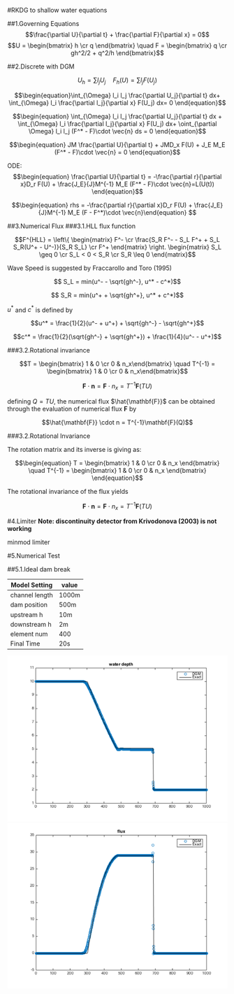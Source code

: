 #RKDG to shallow water equations

##1.Governing Equations
$$\frac{\partial U}{\partial t} + \frac{\partial F}{\partial x} = 0$$
$$U = \begin{bmatrix} h \cr q \end{bmatrix} \quad
F = \begin{bmatrix} q \cr gh^2/2 + q^2/h \end{bmatrix}$$

##2.Discrete with DGM

$$\begin{equation} U_h = \sum{l_j U_j} \quad F_h(U) = \sum{l_j F(U_j)} \end{equation}$$


$$\begin{equation}\int_{\Omega} l_i l_j \frac{\partial U_j}{\partial t} dx+
\int_{\Omega} l_i \frac{\partial l_j}{\partial x} F(U_j) dx= 0 \end{equation}$$


$$\begin{equation} \int_{\Omega} l_i l_j \frac{\partial U_j}{\partial t} dx +
\int_{\Omega} l_i \frac{\partial l_j}{\partial x} F(U_j) dx+
\oint_{\partial \Omega} l_i l_j (F^* - F)\cdot \vec{n} ds = 0  \end{equation}$$

$$\begin{equation} JM \frac{\partial U}{\partial t} + JMD_x F(U) + J_E M_E (F^* - F)\cdot \vec{n} = 0 \end{equation}$$

ODE:
$$\begin{equation} \frac{\partial U}{\partial t} = -\frac{\partial r}{\partial x}D_r F(U) + \frac{J_E}{J}M^{-1} M_E (F^* - F)\cdot \vec{n}=L(U(t)) \end{equation}$$

$$\begin{equation} rhs = -\frac{\partial r}{\partial x}D_r F(U) + \frac{J_E}{J}M^{-1} M_E (F - F^*)\cdot \vec{n}\end{equation} $$

##3.Numerical Flux
###3.1.HLL flux function

$$F^{HLL} = \left\{ \begin{matrix}
F^- \cr
\frac{S_R F^- - S_L F^+ + S_L S_R(U^+ - U^-)}{S_R S_L} \cr
F^+ \end{matrix} \right.
\begin{matrix}
S_L \geq 0 \cr
S_L < 0 < S_R \cr
S_R \leq 0
\end{matrix}$$

Wave Speed is suggested by Fraccarollo and Toro (1995)

$$ S_L = min(u^- - \sqrt{gh^-}, u^* - c^*)$$

$$ S_R = min(u^+ + \sqrt{gh^+}, u^* + c^*)$$

$u^*$ and $c^*$ is defined by

$$u^* = \frac{1}{2}(u^- + u^+) + \sqrt{gh^-} - \sqrt{gh^+}$$

$$c^* = \frac{1}{2}(\sqrt{gh^-} + \sqrt{gh^+}) + \frac{1}{4}(u^- - u^+)$$


###3.2.Rotational invariance

$$T = \begin{bmatrix} 1 & 0 \cr
0 & n_x\end{bmatrix} \quad
T^{-1} = \begin{bmatrix} 1 & 0 \cr
0 & n_x\end{bmatrix}$$

$$\mathbf{F} \cdot \mathbf{n} = \mathbf{F} \cdot n_x = T^{-1}\mathbf{F}(TU)$$

defining $Q = TU$, the numerical flux $\hat{\mathbf{F}}$ can be obtained through the evaluation of numerical flux $\mathbf{F}$ by

$$\hat{\mathbf{F}} \cdot n = T^{-1}\mathbf{F}(Q)$$


###3.2.Rotational Invariance

The rotation matrix and its inverse is giving as:

$$\begin{equation}
T = \begin{bmatrix}
1 & 0 \cr
0 & n_x \end{bmatrix} \quad
T^{-1} = \begin{bmatrix}
1 & 0 \cr
0 & n_x \end{bmatrix}
\end{equation}$$

The rotational invariance of the flux yields

$$\begin{equation}
\mathbf{F} \cdot \mathbf{n} = \mathbf{F} \cdot n_x = T^{-1} \mathbf{F} (TU)
\end{equation}$$



#4.Limiter
**Note: discontinuity detector from Krivodonova (2003) is not working**

minmod limiter



#5.Numerical Test

##5.1.Ideal dam break


| Model Setting | value |
| --- | --- |
| channel length | 1000m |
| dam position | 500m |
| upstream h | 10m |
| downstream h | 2m |
| element num | 400 |
| Final Time | 20s |

![](../fig/depth.png)
![](../fig/flux.png)




